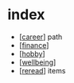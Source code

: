 # index

- [[career]] path
- [[finance]]
- [[hobby]]
- [[wellbeing]]
- [[reread]] items

[//begin]: # "Autogenerated link references for markdown compatibility"
[career]: career.md "Career Path"
[finance]: finance.md "Finance"
[hobby]: hobby.md "Hobby"
[wellbeing]: wellbeing.md "Wellbeing"
[reread]: reread.md "Worthy Rereads"
[//end]: # "Autogenerated link references"
